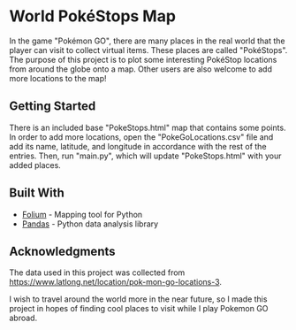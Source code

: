 # World PokéStops Map
In the game "Pokémon GO", there are many places in the real world that the player can visit to collect virtual items. These places are called "PokéStops". The purpose of this project is to plot some interesting PokéStop locations from around the globe onto a map. Other users are also welcome to add more locations to the map!

## Getting Started
There is an included base "PokeStops.html" map that contains some points. In order to add more locations, open the "PokeGoLocations.csv" file and add its name, latitude, and longitude in accordance with the rest of the entries. Then, run "main.py", which will update "PokeStops.html" with your added places.

## Built With
* [Folium](https://python-visualization.github.io/folium/) - Mapping tool for Python
* [Pandas](https://pandas.pydata.org/) - Python data analysis library

## Acknowledgments
The data used in this project was collected from https://www.latlong.net/location/pok-mon-go-locations-3.

I wish to travel around the world more in the near future, so I made this project in hopes of finding cool places to visit while I play Pokemon GO abroad.
